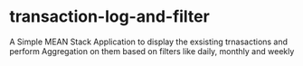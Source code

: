 # transaction-log-and-filter

A Simple MEAN Stack Application to display the exsisting trnasactions and perform Aggregation on them based on filters like daily, monthly and weekly
